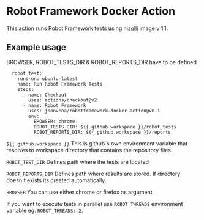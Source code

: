 # Robot Framework Docker Action

This action runs Robot Framework tests using [nizolli](https://github.com/carlosnizolli/docker-robot-percy/releases/tag/V1.1) image v 1.1.

## Example usage

BROWSER, ROBOT_TESTS_DIR & ROBOT_REPORTS_DIR have to be defined.

```jobs:
  robot_test:
    runs-on: ubuntu-latest
    name: Run Robot Framework Tests
    steps:
      - name: Checkout
        uses: actions/checkout@v2
      - name: Robot Framework
        uses: joonvena/robotframework-docker-action@v0.1
        env:
          BROWSER: chrome
          ROBOT_TESTS_DIR: ${{ github.workspace }}/robot_tests
          ROBOT_REPORTS_DIR: ${{ github.workspace }}/reports
```

`${{ github.workspace }}`
This is github`s own environment variable that resolves to workspace directory that contains the repository files.

`ROBOT_TEST_DIR`
Defines path where the tests are located

`ROBOT_REPORTS_DIR`
Defines path where results are stored. If directory doesn`t exists its created automatically. 

`BROWSER`
You can use either chrome or firefox as argument

If you want to execute tests in parallel use `ROBOT_THREADS` environment variable eg. `ROBOT_THREADS: 2`.
